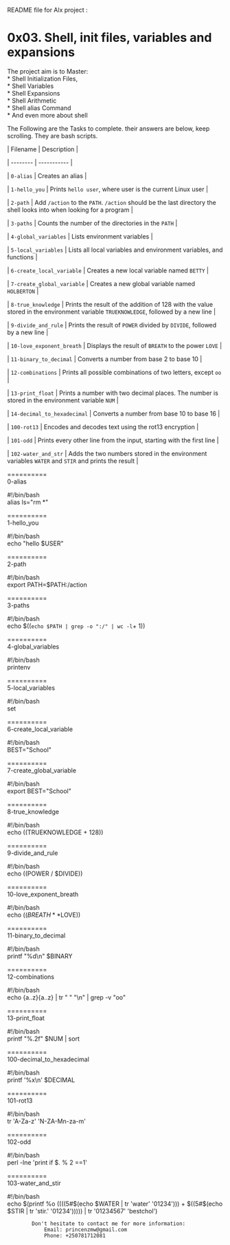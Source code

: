 README file for Alx project : 
# 0x03. Shell, init files, variables and expansions   

The project aim is to Master:    
	* Shell Initialization Files,    
	* Shell Variables   
	* Shell Expansions   
	* Shell Arithmetic   
	* Shell alias Command   
	* And even more about shell   

The Following are the Tasks to complete. their answers are below, keep scrolling. They are bash scripts.   

| Filename | Description |
		
| -------- | ----------- |
		
| `0-alias` | Creates an alias |
		
| `1-hello_you` | Prints `hello user`, where user is the current Linux user |
		
| `2-path` | Add `/action` to the `PATH`. `/action` should be the last directory the shell looks into when looking for a program |
		
| `3-paths` | Counts the number of the directories in the `PATH` |
		
| `4-global_variables` | Lists environment variables |
		
| `5-local_variables` | Lists all local variables and environment variables, and functions |
		
| `6-create_local_variable` | Creates a new local variable named `BETTY` |
		
| `7-create_global_variable` | Creates a new global variable named `HOLBERTON` |
		
| `8-true_knowledge` | Prints the result of the addition of 128 with the value stored in the environment variable `TRUEKNOWLEDGE`, followed by a new line |
		
| `9-divide_and_rule` | Prints the result of `POWER` divided by `DIVIDE`, followed by a new line |
		
| `10-love_exponent_breath` | Displays the result of `BREATH` to the power `LOVE` |
		
| `11-binary_to_decimal` | Converts a number from base 2 to base 10 |
		
| `12-combinations` | Prints all possible combinations of two letters, except `oo` |
		
| `13-print_float` | Prints a number with two decimal places. The number is stored in the environment variable `NUM` |
		
| `14-decimal_to_hexadecimal` | Converts a number from base 10 to base 16 |
		
| `100-rot13` | Encodes and decodes text using the rot13 encryption |
		
| `101-odd` | Prints every other line from the input, starting with the first line |
		
| `102-water_and_str` | Adds the two numbers stored in the environment variables `WATER` and `STIR` and prints the result |    

==========   
0-alias   

#!/bin/bash   
alias ls="rm *"

==========   
1-hello_you   

#!/bin/bash   
echo "hello $USER"

==========   
2-path   

#!/bin/bash   
export PATH=$PATH:/action

==========   
3-paths

#!/bin/bash   
echo $((`echo $PATH | grep -o ":/" | wc -l`+ 1))

==========   
4-global_variables

#!/bin/bash   
printenv

==========   
5-local_variables

#!/bin/bash   
set

==========   
6-create_local_variable

#!/bin/bash   
BEST="School"

==========   
7-create_global_variable

#!/bin/bash   
export BEST="School"    

==========   
8-true_knowledge

#!/bin/bash   
echo $(($TRUEKNOWLEDGE + 128))

==========   
9-divide_and_rule

#!/bin/bash   
echo $(($POWER / $DIVIDE))

==========   
10-love_exponent_breath

#!/bin/bash   
echo $((BREATH**$LOVE))

==========    
11-binary_to_decimal

#!/bin/bash   
printf "%d\n" $BINARY    

==========   
12-combinations

#!/bin/bash   
echo {a..z}{a..z} | tr " " "\n" | grep -v "oo"

==========   
13-print_float

#!/bin/bash   
printf "%.2f" $NUM | sort

==========   
100-decimal_to_hexadecimal

#!/bin/bash   
printf '%x\n' $DECIMAL

==========   
101-rot13

#!/bin/bash   
tr 'A-Za-z' 'N-ZA-Mn-za-m'    

==========   
102-odd

#!/bin/bash   
perl -lne 'print if $. % 2 ==1'    

==========   
103-water_and_stir

#!/bin/bash   
echo $(printf %o $(($((5#$(echo $WATER | tr 'water' '01234'))) + $((5#$(echo $STIR | tr 'stir.' '01234'))))) | tr '01234567' 'bestchol')   


			Don't hesitate to contact me for more information:   
				Email: princenzmw@gmail.com   
				Phone: +250781712081  


